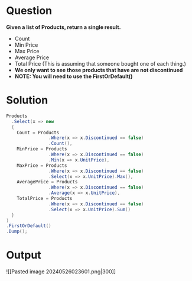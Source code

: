 ```table-of-contents
```
# Question 
**Given a list of Products, return a single result.**

- Count
- Min Price
- Max Price
- Average Price
- Total Price (This is assuming that someone bought one of each thing.)
- **We only want to see those products that have are not discontinued**
- **NOTE: You will need to use the FirstOrDefault()**

# Solution
```cs
Products
  .Select(x => new
  {
  	Count = Products
  				.Where(x => x.Discontinued == false)
  				.Count(),
  	MinPrice = Products
  				.Where(x => x.Discontinued == false)
  				.Min(x => x.UnitPrice),
  	MaxPrice = Products
  				.Where(x => x.Discontinued == false)
  				.Select(x => x.UnitPrice).Max(),
  	AveragePrice = Products
  				.Where(x => x.Discontinued == false)
  				.Average(x => x.UnitPrice),
  	TotalPrice = Products
  				.Where(x => x.Discontinued == false)
  				.Select(x => x.UnitPrice).Sum()
  }
)
.FirstOrDefault()
.Dump();
```

# Output
![[Pasted image 20240526023601.png|300]]
